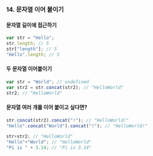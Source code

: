 ### 14. 문자열 이어 붙이기



#### 문자열 길이에 접근하기

```js
var str = "Hello";
str.length; // 5
str["length"]; // 5
"Hello".length; // 5
```



#### 두 문자열 이어붙이기

```js
var str = "World"; // undefined
var str2 = str.concat(str2); // "HelloWorld"
str2; // "HelloWorld"
```



#### 문자열 여러 개를 이어 붙이고 싶다면?

```js
str.concat(str2).concat("!"); // "HelloWorld!"
"Hello".concat("World").concat("!"); // "HelloWorld!"
```

```js
str+str2; // "HelloWorld"
"Hello"+"World"; // "HelloWorld"
"Pi is " + 3.14; // "Pi is 3.14"
```


